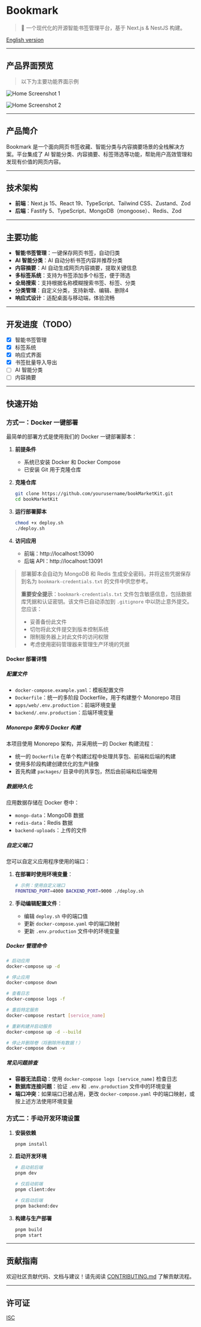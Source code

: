 # Bookmark

> 🚀 一个现代化的开源智能书签管理平台，基于 Next.js & NestJS 构建。

[English version](./README.md)

---

## 产品界面预览

> 以下为主要功能界面示例

![Home Screenshot 1](https://pic1.imgdb.cn/item/6810b45c58cb8da5c8d45ebc.png)

![Home Screenshot 2](https://pic1.imgdb.cn/item/6810b45c58cb8da5c8d45ebd.png)

---

## 产品简介

Bookmark 是一个面向网页书签收藏、智能分类与内容摘要场景的全栈解决方案。平台集成了 AI 智能分类、内容摘要、标签筛选等功能，帮助用户高效管理和发现有价值的网页内容。

---

## 技术架构

- **前端**：Next.js 15、React 19、TypeScript、Tailwind CSS、Zustand、Zod
- **后端**：Fastify 5、TypeScript、MongoDB（mongoose）、Redis、Zod

---

## 主要功能

- **智能书签管理**：一键保存网页书签，自动归类
- **AI 智能分类**：AI 自动分析书签内容并推荐分类
- **内容摘要**：AI 自动生成网页内容摘要，提取关键信息
- **多标签系统**：支持为书签添加多个标签，便于筛选
- **全局搜索**：支持根据名称模糊搜索书签、标签、分类
- **分类管理**：自定义分类，支持新增、编辑、删除4
- **响应式设计**：适配桌面与移动端，体验流畅

---

## 开发进度（TODO）

- [x] 智能书签管理
- [x] 标签系统
- [x] 响应式界面
- [x] 书签批量导入导出
- [ ] AI 智能分类
- [ ] 内容摘要

---

## 快速开始

### 方式一：Docker 一键部署

最简单的部署方式是使用我们的 Docker 一键部署脚本：

1. **前提条件**

   - 系统已安装 Docker 和 Docker Compose
   - 已安装 Git 用于克隆仓库

2. **克隆仓库**

   ```bash
   git clone https://github.com/yourusername/bookMarketKit.git
   cd bookMarketKit
   ```

3. **运行部署脚本**

   ```bash
   chmod +x deploy.sh
   ./deploy.sh
   ```

4. **访问应用**
   - 前端：http://localhost:13090
   - 后端 API：http://localhost:13091

> 部署脚本会自动为 MongoDB 和 Redis 生成安全密码，并将这些凭据保存到名为 `bookmark-credentials.txt` 的文件中供您参考。
>
> **重要安全提示**：`bookmark-credentials.txt` 文件包含敏感信息，包括数据库凭据和认证密钥。该文件已自动添加到 `.gitignore` 中以防止意外提交。您应该：
>
> - 妥善备份此文件
> - 切勿将此文件提交到版本控制系统
> - 限制服务器上对此文件的访问权限
> - 考虑使用密码管理器来管理生产环境的凭据

#### Docker 部署详情

##### 配置文件

- `docker-compose.example.yaml`：模板配置文件
- `Dockerfile`：统一的多阶段 Dockerfile，用于构建整个 Monorepo 项目
- `apps/web/.env.production`：前端环境变量
- `backend/.env.production`：后端环境变量

##### Monorepo 架构与 Docker 构建

本项目使用 Monorepo 架构，并采用统一的 Docker 构建流程：

- 统一的 `Dockerfile` 在单个构建过程中处理共享包、前端和后端的构建
- 使用多阶段构建创建优化的生产镜像
- 首先构建 `packages/` 目录中的共享包，然后由前端和后端使用

##### 数据持久化

应用数据存储在 Docker 卷中：

- `mongo-data`：MongoDB 数据
- `redis-data`：Redis 数据
- `backend-uploads`：上传的文件

##### 自定义端口

您可以自定义应用程序使用的端口：

1. **在部署时使用环境变量**：
   ```bash
   # 示例：使用自定义端口
   FRONTEND_PORT=4000 BACKEND_PORT=9000 ./deploy.sh
   ```

2. **手动编辑配置文件**：
   - 编辑 `deploy.sh` 中的端口值
   - 更新 `docker-compose.yaml` 中的端口映射
   - 更新 `.env.production` 文件中的环境变量

##### Docker 管理命令

```bash
# 启动应用
docker-compose up -d

# 停止应用
docker-compose down

# 查看日志
docker-compose logs -f

# 重启特定服务
docker-compose restart [service_name]

# 重新构建并启动服务
docker-compose up -d --build

# 停止并删除卷（将删除所有数据！）
docker-compose down -v
```

##### 常见问题排查

- **容器无法启动**：使用 `docker-compose logs [service_name]` 检查日志
- **数据库连接问题**：验证 `.env` 和 `.env.production` 文件中的环境变量
- **端口冲突**：如果端口已被占用，更改 `docker-compose.yaml` 中的端口映射，或按上述方法使用环境变量

### 方式二：手动开发环境设置

1. **安装依赖**

   ```bash
   pnpm install
   ```

2. **启动开发环境**

   ```bash
   # 启动前后端
   pnpm dev

   # 仅启动前端
   pnpm client:dev

   # 仅启动后端
   pnpm backend:dev
   ```

3. **构建与生产部署**
   ```bash
   pnpm build
   pnpm start
   ```

---

## 贡献指南

欢迎社区贡献代码、文档与建议！请先阅读 [CONTRIBUTING.md](CONTRIBUTING.md) 了解贡献流程。

---

## 许可证

[ISC](./LICENSE)
